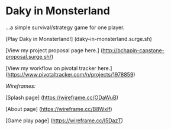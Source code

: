 # Daky in Monsterland
...a simple survival/strategy game for one player.

[Play Daky in Monsterland!]
(daky-in-monsterland.surge.sh)

[View my project proposal page here.]
(http://bchapin-capstone-proposal.surge.sh/)

[View my workflow on pivotal tracker here.]
(https://www.pivotaltracker.com/n/projects/1978859)

_Wireframes:_

[Splash page]
(https://wireframe.cc/ODaWuB)

[About page]
(https://wireframe.cc/B8Wxlf)

[Game play page]
(https://wireframe.cc/I5DazT)
